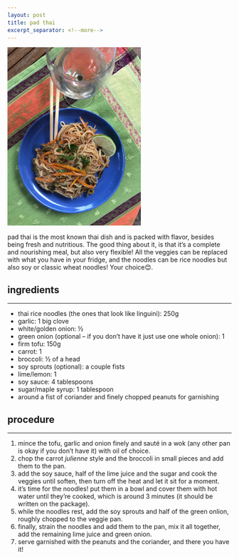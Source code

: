 ```yaml
---
layout: post
title: pad thai
excerpt_separator: <!--more-->
---
```


 <img src="../images/pad-thai.jpg" width="300">

 


<!--more-->

pad thai is the most known thai dish and is packed with flavor, besides being fresh and nutritious. The good thing about it, is that it’s a complete and nourishing meal, but also very flexible! All the veggies can be replaced with what you have in your fridge, and the noodles can be rice noodles but also soy or classic wheat noodles! Your choice😊. 

## ingredients
---

- thai rice noodles (the ones that look like linguini): 250g
- garlic: 1 big clove
- white/golden onion: ½ 
- green onion (optional – if you don’t have it just use one whole onion): 1
- firm tofu: 150g
- carrot: 1
- broccoli: ½ of a head
- soy sprouts (optional): a couple fists
- lime/lemon: 1
- soy sauce: 4 tablespoons
- sugar/maple syrup: 1 tablespoon
- around a fist of coriander and finely chopped peanuts for   garnishing


## procedure
---

1.	mince the tofu, garlic and onion finely and sauté in a wok (any other pan is okay if you don’t have it) with oil of choice. 
2.	chop the carrot *julienne* style and the broccoli in small pieces and add them to the pan.
3.	add the soy sauce, half of the lime juice and  the sugar and cook the veggies until soften, then turn off the heat and let it sit for a moment.
4.	it’s time for the noodles! put them in a bowl and cover them with hot water until they’re cooked, which is around 3 minutes (it should be written on the package).
5.	while the noodles rest, add the soy sprouts and half of the green onlion, roughly chopped to the veggie pan.
6.	finally, strain the noodles and add them to the pan, mix it all together, add the remaining lime juice and green onion.
7.	serve garnished with the peanuts and the coriander, and there you have it!

